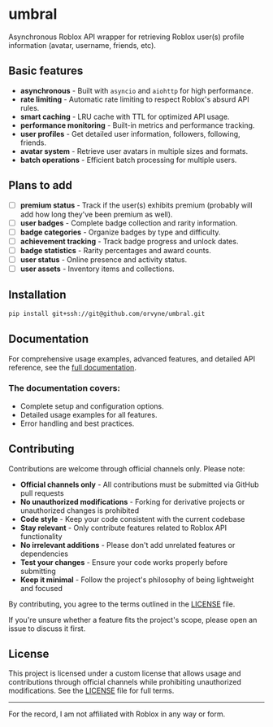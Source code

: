 # umbral

Asynchronous Roblox API wrapper for retrieving Roblox user(s) profile information (avatar, username, friends, etc). 

## Basic features

- **asynchronous** - Built with `asyncio` and `aiohttp` for high performance.
- **rate limiting** - Automatic rate limiting to respect Roblox's absurd API rules.
- **smart caching** - LRU cache with TTL for optimized API usage.
- **performance monitoring** - Built-in metrics and performance tracking.
- **user profiles** - Get detailed user information, followers, following, friends.
- **avatar system** - Retrieve user avatars in multiple sizes and formats.
- **batch operations** - Efficient batch processing for multiple users.

## Plans to add

- [ ] **premium status** - Track if the user(s) exhibits premium (probably will add how long they've been premium as well).
- [ ] **user badges** - Complete badge collection and rarity information.
- [ ] **badge categories** - Organize badges by type and difficulty.
- [ ] **achievement tracking** - Track badge progress and unlock dates.
- [ ] **badge statistics** - Rarity percentages and award counts.
- [ ] **user status** - Online presence and activity status.
- [ ] **user assets** - Inventory items and collections.

## Installation

```bash
pip install git+ssh://git@github.com/orvyne/umbral.git
```

## Documentation

For comprehensive usage examples, advanced features, and detailed API reference, see the [full documentation](DOCUMENTATION.md).

### The documentation covers:
- Complete setup and configuration options.
- Detailed usage examples for all features.
- Error handling and best practices.

## Contributing

Contributions are welcome through official channels only. Please note:

- **Official channels only** - All contributions must be submitted via GitHub pull requests
- **No unauthorized modifications** - Forking for derivative projects or unauthorized changes is prohibited
- **Code style** - Keep your code consistent with the current codebase
- **Stay relevant** - Only contribute features related to Roblox API functionality
- **No irrelevant additions** - Please don't add unrelated features or dependencies
- **Test your changes** - Ensure your code works properly before submitting
- **Keep it minimal** - Follow the project's philosophy of being lightweight and focused

By contributing, you agree to the terms outlined in the [LICENSE](LICENSE) file.

If you're unsure whether a feature fits the project's scope, please open an issue to discuss it first.

## License

This project is licensed under a custom license that allows usage and contributions through official channels while prohibiting unauthorized modifications. See the [LICENSE](LICENSE) file for full terms.

---
For the record, I am not affiliated with Roblox in any way or form.